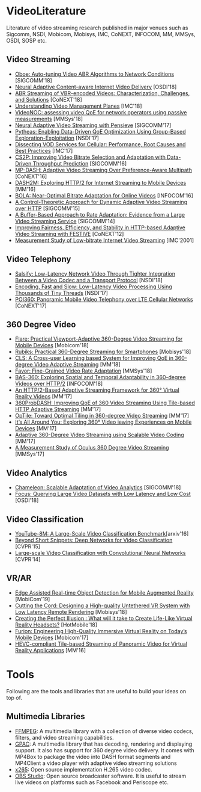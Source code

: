 # VideoLiterature
Literature of video streaming research published in major venues such as Sigcomm, NSDI, Mobicom, Mobisys, IMC, CoNEXT, INFOCOM, MM, MMSys, OSDI, SOSP etc. 

## Video Streaming
* [Oboe: Auto-tuning Video ABR Algorithms to Network Conditions](https://engineering.purdue.edu/~isl/papers/sigcomm18-final128.pdf) [SIGCOMM'18]
* [Neural Adaptive Content-aware Internet Video Delivery](https://www.usenix.org/system/files/osdi18-yeo.pdf) [OSDI'18]
* [ABR Streaming of VBR-encoded Videos: Characterization, Challenges, and Solutions](https://www-users.cs.umn.edu/~fengqian/paper/vbr_conext18.pdf) [CoNEXT'18]
* [Understanding Video Management Planes](https://engineering.purdue.edu/~isl/papers/imc2018.pdf) [IMC'18]
* [VideoNOC: assessing video QoE for network operators using passive measurements](https://www.cc.gatech.edu/~tmangla3/papers/VideoNOC_MMSys2018.pdf) [MMSys'18]
* [Neural Adaptive Video Streaming with Pensieve](https://people.csail.mit.edu/hongzi/content/publications/Pensieve-Sigcomm17.pdf) [SIGCOMM'17]
* [Pytheas: Enabling Data-Driven QoE Optimization Using Group-Based Exploration-Exploitation](https://www.usenix.org/system/files/conference/nsdi17/nsdi17-jiang_0.pdf) [NSDI'17]
* [Dissecting VOD Services for Cellular: Performance, Root Causes and Best Practices](https://conferences.sigcomm.org/imc/2017/papers/imc17-final111.pdf) [IMC'17]
* [CS2P: Improving Video Bitrate Selection and Adaptation with Data-Driven Throughput Prediction](https://users.ece.cmu.edu/~vsekar/papers/sigcomm16_cs2p.pdf) [SIGCOMM'16]
* [MP-DASH: Adaptive Video Streaming Over Preference-Aware Multipath](http://www.research.att.com/ecms/dam/sites/labs_research/content/publications/VA_MP-DASH_Adaptive_Video_Streaming.pdf) [CoNEXT'16]
* [DASH2M: Exploring HTTP/2 for Internet Streaming to Mobile Devices](https://dl.acm.org/citation.cfm?id=2964313) [MM'16]
* [BOLA: Near-Optimal Bitrate Adaptation for Online Videos](https://arxiv.org/pdf/1601.06748.pdf) [INFOCOM'16]
* [A Control-Theoretic Approach for Dynamic Adaptive Video Streaming over HTTP](https://users.ece.cmu.edu/~vsekar/papers/sigcomm15_mpcdash.pdf) [SIGCOMM'15]
* [A Buffer-Based Approach to Rate Adaptation: Evidence from a Large Video Streaming Service](http://yuba.stanford.edu/~nickm/papers/sigcomm2014-video.pdf) [SIGCOMM'14]
* [Improving Fairness, Efficiency, and Stability in HTTP-based Adaptive Video Streaming with FESTIVE](https://conferences.sigcomm.org/co-next/2012/eproceedings/conext/p97.pdf) [CoNEXT'12]
* [Measurement Study of Low-bitrate Internet Video Streaming](https://www.land.ufrj.br/laboratory/repository/upfiles/inproceedings/meas-low-bit-video.pdf) [IMC'2001]

## Video Telephony
* [Salsify: Low-Latency Network Video Through Tighter Integration Between a Video Codec and a Transport Protocol](https://cs.stanford.edu/~keithw/salsify-paper.pdf) [NSDI'18]
* [Encoding, Fast and Slow: Low-Latency Video Processing Using Thousands of Tiny Threads](https://www.usenix.org/system/files/conference/nsdi17/nsdi17-fouladi.pdf) [NSDI'17]
* [POI360: Panoramic Mobile Video Telephony over LTE Cellular Networks](http://xyzhang.ucsd.edu/papers/XXie_CoNEXT17_POI360.pdf) [CoNEXT'17]

## 360 Degree Video
* [Flare: Practical Viewport-Adaptive 360-Degree Video Streaming for Mobile Devices](https://www-users.cs.umn.edu/~fengqian/paper/flare_mobicom18.pdf) [Mobicom'18]
* [Rubiks: Practical 360-Degree Streaming for Smartphones](http://www.cs.utexas.edu/~jianhe/rubiks_mobisys.pdf) [Mobisys'18]
* [CLS: A Cross-user Learning based System for Improving QoE in 360-degree Video Adaptive Streaming](https://dl.acm.org/citation.cfm?id=3240556) [MM'18]
* [Favor: Fine-Grained Video Rate Adaptation](https://www.cs.utexas.edu/~mubashir/papers/favor_mmsys.pdf) [MMSys'18]
* [BAS-360: Exploring Spatial and Temporal Adaptability in 360-degree Videos over HTTP/2](http://www.cs.binghamton.edu/~yaoliu/publications/infocom18-bas360.pdf) [INFOCOM'18]
* [An HTTP/2-Based Adaptive Streaming Framework for 360° Virtual Reality Videos](https://biblio.ugent.be/publication/8541796/file/8541800.pdf) [MM'17]
* [360ProbDASH: Improving QoE of 360 Video Streaming Using Tile-based HTTP Adaptive Streaming](https://dl.acm.org/citation.cfm?id=3123266.3123291) [MM'17]
* [OpTile: Toward Optimal Tiling in 360-degree Video Streaming](http://www.cs.binghamton.edu/~yaoliu/publications/mm17-optile.pdf) [MM'17]
* [It’s All Around You: Exploring 360° Video iewing Experiences on Mobile Devices](http://www.fahim-kawsar.net/papers/Broeck.MM2017-Camera.pdf) [MM'17]
* [Adaptive 360-Degree Video Streaming using Scalable Video Coding](https://www.utdallas.edu/~afshin/publication/360.pdf) [MM'17]
* [A Measurement Study of Oculus 360 Degree Video Streaming](http://www.greenorbs.org/people/lzh/papers/[MMSys'17]%20360%20Video.pdf) [MMSys'17]

## Video Analytics
* [Chameleon: Scalable Adaptation of Video Analytics](http://people.cs.uchicago.edu/~junchenj/docs/Chameleon_SIGCOMM_CameraReady.pdf) [SIGCOMM'18]
* [Focus: Querying Large Video Datasets with Low Latency and Low Cost](https://www.usenix.org/system/files/osdi18-hsieh.pdf) [OSDI'18]

## Video Classification
* [YouTube-8M: A Large-Scale Video Classification
Benchmark](https://arxiv.org/pdf/1609.08675.pdf)[arxiv'16]
* [Beyond Short Snippets: Deep Networks for Video Classification](https://www.cv-foundation.org/openaccess/content_cvpr_2015/papers/Ng_Beyond_Short_Snippets_2015_CVPR_paper.pdf) [CVPR'15]
* [Large-scale Video Classification with Convolutional Neural Networks](https://static.googleusercontent.com/media/research.google.com/en//pubs/archive/42455.pdf) [CVPR'14]

## VR/AR
* [Edge Assisted Real-time Object Detection for Mobile Augmented Reality](http://www.winlab.rutgers.edu/~luyang/papers/mobicom19_augmented_reality.pdf) [MobiCom'19] 
* [Cutting the Cord: Designing a High-quality Untethered VR System with Low Latency Remote Rendering](http://www.winlab.rutgers.edu/~gruteser/papers/mobisys18_low_latency_vr.pdf) [Mobisys'18]
* [Creating the Perfect Illusion : What will it take to Create Life-Like Virtual Reality Headsets?](https://www.microsoft.com/en-us/research/uploads/prod/2018/05/perfectillusion.pdf) [HotMobile'18]
* [Furion: Engineering High-Quality Immersive Virtual Reality on Today’s Mobile Devices](http://www.yongcui.org/lunwen/Furion.pdf) [Mobicom'17]
* [HEVC-compliant Tile-based Streaming of Panoramic Video for Virtual Reality Applications](https://dl.acm.org/citation.cfm?id=2967292) [MM'16] 

# Tools
Following are the tools and libraries that are useful to build your ideas on top of.
## Multimedia Libraries
* [FFMPEG](https://ffmpeg.org/): A multimedia library with a collection of diverse video codecs, filters, and video streaming capabilities.
* [GPAC](https://github.com/gpac/gpac): A multimedia library that has decoding, rendering and displaying support. It also has support for 360 degree video delivery. It comes with MP4Box to package the video into DASH format segments and MP4Client a video player with adaptive video streaming solutions
* [x265](https://github.com/videolan/x265): Open source implementation H.265 video codec.
* [OBS Studio](https://obsproject.com/): Open source broadcaster software. It is useful to stream live videos on platforms such as Facebook and Periscope etc.

